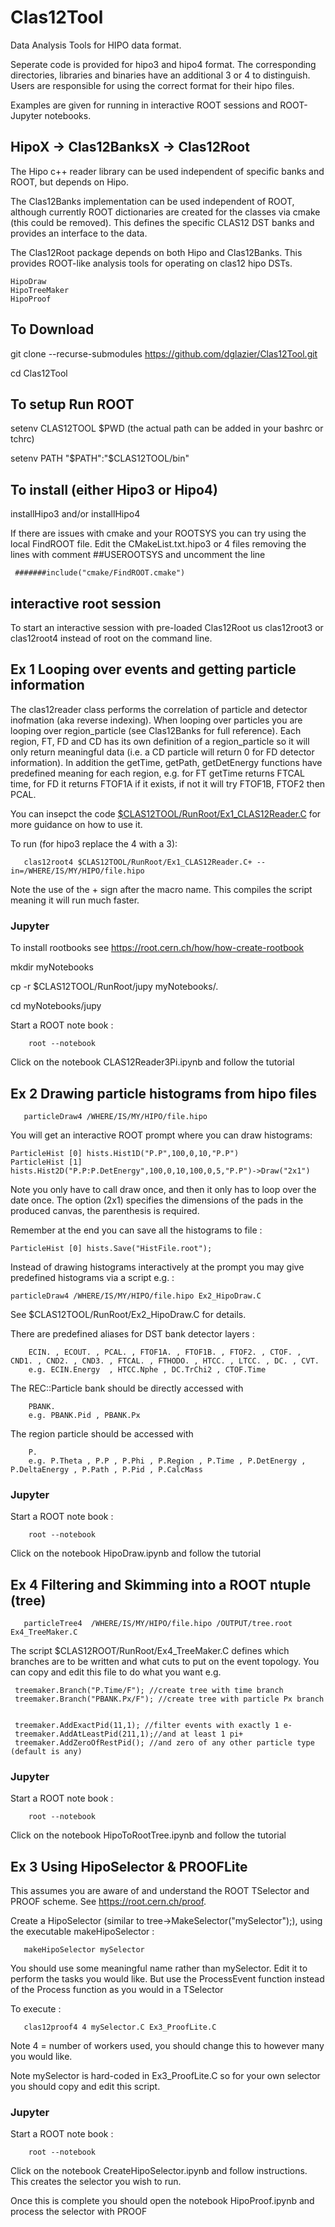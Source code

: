 # Clas12Tool

Data Analysis Tools for HIPO data format.

Seperate code is provided for hipo3 and hipo4 format. The corresponding directories, libraries and binaries have an additional 3 or 4 to distinguish. Users are responsible for using the correct format for their hipo files.

Examples are given for running in interactive ROOT sessions and ROOT-Jupyter notebooks.


## HipoX -> Clas12BanksX -> Clas12Root

The Hipo c++ reader library can be used independent of specific banks and ROOT, but depends on Hipo.

The Clas12Banks implementation can be used independent of ROOT, although currently ROOT dictionaries are created for the classes via cmake (this could be removed). This defines the specific CLAS12 DST banks and provides an interface to the data.

The Clas12Root package depends on both Hipo and Clas12Banks. This provides ROOT-like analysis tools for operating on clas12 hipo DSTs.

    HipoDraw
    HipoTreeMaker
    HipoProof

## To Download

git clone --recurse-submodules https://github.com/dglazier/Clas12Tool.git

cd Clas12Tool


## To setup Run ROOT


setenv CLAS12TOOL $PWD  (the actual path can be added in your bashrc or tchrc)

setenv PATH "$PATH":"$CLAS12TOOL/bin"

## To install (either Hipo3 or Hipo4)

   installHipo3  and/or installHipo4


If there are issues with cmake and your ROOTSYS you can try using the local FindROOT file. Edit the CMakeList.txt.hipo3 or 4 files removing the lines with comment ##USEROOTSYS and uncomment the line

   	 #######include("cmake/FindROOT.cmake")
	 
## interactive root session

To start an interactive session with pre-loaded Clas12Root us clas12root3 or clas12root4 instead of root on the command line.

## Ex 1  Looping over events and getting particle information

The clas12reader class performs the correlation of particle and detector inofmation (aka reverse indexing). When looping over particles you are looping over region_particle (see Clas12Banks for full reference). Each region, FT, FD and CD has its own definition of a region_particle so it will only return meaningful data (i.e. a CD particle will return 0 for FD detector information). In addition the getTime, getPath, getDetEnergy functions have predefined meaning for each region, e.g. for FT getTime returns FTCAL time, for FD it returns FTOF1A if it exists, if not it will try FTOF1B, FTOF2 then PCAL.

You can insepct the code [$CLAS12TOOL/RunRoot/Ex1_CLAS12Reader.C](https://github.com/dglazier/Clas12Tool/blob/master/RunRoot/Ex1_CLAS12Reader.C) for more guidance on how to use it.

To run (for hipo3 replace the 4 with a 3):

       clas12root4 $CLAS12TOOL/RunRoot/Ex1_CLAS12Reader.C+ --in=/WHERE/IS/MY/HIPO/file.hipo

Note the use of the + sign after the macro name. This compiles the script meaning it will run much faster.

### Jupyter

To install rootbooks see https://root.cern.ch/how/how-create-rootbook

mkdir myNotebooks

cp -r $CLAS12TOOL/RunRoot/jupy myNotebooks/.

cd myNotebooks/jupy

Start a ROOT note book :

      	root --notebook

Click on the notebook CLAS12Reader3Pi.ipynb and follow the tutorial


## Ex 2 Drawing particle histograms from hipo files

       particleDraw4 /WHERE/IS/MY/HIPO/file.hipo

You will get an interactive ROOT prompt where you can draw histograms:

    ParticleHist [0] hists.Hist1D("P.P",100,0,10,"P.P")
    ParticleHist [1] hists.Hist2D("P.P:P.DetEnergy",100,0,10,100,0,5,"P.P")->Draw("2x1")

Note you only have to call draw once, and then it only has to loop over the date once. The option (2x1) specifies the dimensions of the pads in the produced canvas, the parenthesis is required.

Remember at the end you can save all the histograms to file :

    ParticleHist [0] hists.Save("HistFile.root");

Instead of drawing histograms interactively at the prompt you may give predefined histograms via a script e.g. :

	particleDraw4 /WHERE/IS/MY/HIPO/file.hipo Ex2_HipoDraw.C

See $CLAS12TOOL/RunRoot/Ex2_HipoDraw.C for details.

There are predefined aliases for DST bank detector layers :

        ECIN. , ECOUT. , PCAL. , FTOF1A. , FTOF1B. , FTOF2. , CTOF. , CND1. , CND2. , CND3. , FTCAL. , FTHODO. , HTCC. , LTCC. , DC. , CVT. 
        e.g. ECIN.Energy  , HTCC.Nphe , DC.TrChi2 , CTOF.Time

The REC::Particle bank should be directly accessed with 

        PBANK.
        e.g. PBANK.Pid , PBANK.Px
        
The region particle should be accessed with 

        P.
        e.g. P.Theta , P.P , P.Phi , P.Region , P.Time , P.DetEnergy , P.DeltaEnergy , P.Path , P.Pid , P.CalcMass

### Jupyter
Start a ROOT note book :

      	root --notebook
	
Click on the notebook HipoDraw.ipynb and follow the tutorial

## Ex 4 Filtering and Skimming into a ROOT ntuple (tree)

       particleTree4  /WHERE/IS/MY/HIPO/file.hipo /OUTPUT/tree.root Ex4_TreeMaker.C

The script $CLAS12ROOT/RunRoot/Ex4_TreeMaker.C defines which branches are to be written and what cuts to put on the event topology. You can copy and edit this file to do what you want e.g.

     treemaker.Branch("P.Time/F"); //create tree with time branch
     treemaker.Branch("PBANK.Px/F"); //create tree with particle Px branch


     treemaker.AddExactPid(11,1); //filter events with exactly 1 e-
     treemaker.AddAtLeastPid(211,1);//and at least 1 pi+
     treemaker.AddZeroOfRestPid(); //and zero of any other particle type (default is any)

### Jupyter

Start a ROOT note book :

      	root --notebook

Click on the notebook HipoToRootTree.ipynb and follow the tutorial


## Ex 3 Using HipoSelector & PROOFLite

This assumes you are aware of and understand the ROOT TSelector and PROOF scheme. See https://root.cern.ch/proof.

Create a HipoSelector (similar to tree->MakeSelector("mySelector");), using the executable makeHipoSelector :

       makeHipoSelector mySelector

You should use some meaningful name rather than mySelector.
Edit it to perform the tasks you would like. But use the ProcessEvent function instead of the Process function as you would in a TSelector

To execute :


       clas12proof4 4 mySelector.C Ex3_ProofLite.C

Note 4 = number of workers used, you should change this to however many you would like.

Note mySelector is hard-coded in Ex3_ProofLite.C so for your own selector you should copy and edit this script.

### Jupyter

Start a ROOT note book :

      	root --notebook

Click on the notebook CreateHipoSelector.ipynb and follow instructions. This creates the selector you wish to run.

Once this is complete you should open the notebook HipoProof.ipynb and process the selector with PROOF
